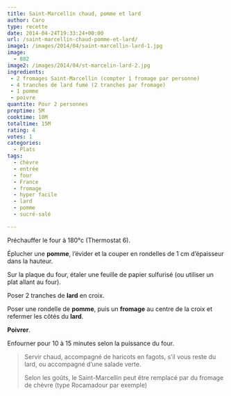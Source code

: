 ```yaml
---
title: Saint-Marcellin chaud, pomme et lard
author: Caro
type: recette
date: 2014-04-24T19:33:24+00:00
url: /saint-marcellin-chaud-pomme-et-lard/
image1: /images/2014/04/saint-marcellin-lard-1.jpg
image:
  - 882
image2: /images/2014/04/st-marcelin-lard-2.jpg
ingredients:
 - 2 fromages Saint-Marcellin (compter 1 fromage par personne)
 - 4 tranches de lard fumé (2 tranches par fromage)
 - 1 pomme
 - poivre
quantite: Pour 2 personnes
preptime: 5M
cooktime: 10M
totaltime: 15M
rating: 4
votes: 1
categories:
  - Plats
tags:
  - chèvre
  - entrée
  - four
  - France
  - fromage
  - hyper facile
  - lard
  - pomme
  - sucré-salé

---
```

Préchauffer le four à 180°c (Thermostat 6).

Éplucher une **pomme**, l&rsquo;évider et la couper en rondelles de 1 cm d&rsquo;épaisseur dans la hauteur.

Sur la plaque du four, étaler une feuille de papier sulfurisé (ou utiliser un plat allant au four).

Poser 2 tranches de **lard** en croix.

Poser une rondelle de **pomme**, puis un **fromage** au centre de la croix et refermer les côtés du **lard**.

**Poivrer**.

Enfourner pour 10 à 15 minutes selon la puissance du four.

> Servir chaud, accompagné de haricots en fagots, s&rsquo;il vous reste du lard, ou accompagné d&rsquo;une salade verte.
>
> Selon les goûts, le Saint-Marcellin peut être remplacé par du fromage de chèvre (type Rocamadour par exemple)
